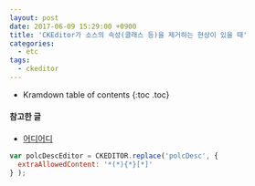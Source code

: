 ```yaml
---
layout: post
date: 2017-06-09 15:29:00 +0900
title: 'CKEditor가 소스의 속성(클래스 등)을 제거하는 현상이 있을 때'
categories:
  - etc
tags:
  - ckeditor
---
```


* Kramdown table of contents
{:toc .toc}

#### 참고한 글
- [어디어디](/assad)

```js
var polcDescEditor = CKEDITOR.replace('polcDesc', {
  extraAllowedContent: '*(*){*}[*]'
} );
```
